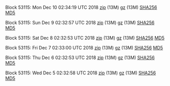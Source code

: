 Block 53115: Mon Dec 10 02:34:19 UTC 2018 [zip](https://files.01coin.io/testnet/2018-12-10/bootstrap.dat.zip) (13M) [gz](https://files.01coin.io/testnet/2018-12-10/bootstrap.dat.tar.gz) (13M) [SHA256](https://files.01coin.io/testnet/2018-12-10/sha256.txt) [MD5](https://files.01coin.io/testnet/2018-12-10/md5.txt)

Block 53115: Sun Dec  9 02:32:57 UTC 2018 [zip](https://files.01coin.io/testnet/2018-12-09/bootstrap.dat.zip) (13M) [gz](https://files.01coin.io/testnet/2018-12-09/bootstrap.dat.tar.gz) (13M) [SHA256](https://files.01coin.io/testnet/2018-12-09/sha256.txt) [MD5](https://files.01coin.io/testnet/2018-12-09/md5.txt)

Block 53115: Sat Dec  8 02:32:53 UTC 2018 [zip](https://files.01coin.io/testnet/2018-12-08/bootstrap.dat.zip) (13M) [gz](https://files.01coin.io/testnet/2018-12-08/bootstrap.dat.tar.gz) (13M) [SHA256](https://files.01coin.io/testnet/2018-12-08/sha256.txt) [MD5](https://files.01coin.io/testnet/2018-12-08/md5.txt)

Block 53115: Fri Dec  7 02:33:00 UTC 2018 [zip](https://files.01coin.io/testnet/2018-12-07/bootstrap.dat.zip) (13M) [gz](https://files.01coin.io/testnet/2018-12-07/bootstrap.dat.tar.gz) (13M) [SHA256](https://files.01coin.io/testnet/2018-12-07/sha256.txt) [MD5](https://files.01coin.io/testnet/2018-12-07/md5.txt)

Block 53115: Thu Dec  6 02:32:53 UTC 2018 [zip](https://files.01coin.io/testnet/2018-12-06/bootstrap.dat.zip) (13M) [gz](https://files.01coin.io/testnet/2018-12-06/bootstrap.dat.tar.gz) (13M) [SHA256](https://files.01coin.io/testnet/2018-12-06/sha256.txt) [MD5](https://files.01coin.io/testnet/2018-12-06/md5.txt)

Block 53115: Wed Dec  5 02:32:58 UTC 2018 [zip](https://files.01coin.io/testnet/2018-12-05/bootstrap.dat.zip) (13M) [gz](https://files.01coin.io/testnet/2018-12-05/bootstrap.dat.tar.gz) (13M) [SHA256](https://files.01coin.io/testnet/2018-12-05/sha256.txt) [MD5](https://files.01coin.io/testnet/2018-12-05/md5.txt)
